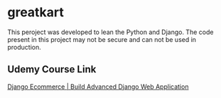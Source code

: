 # greatkart
This peroject was developed to lean the Python and Django. 
The code present in this project may not be secure and can not be used in production. 


## Udemy Course Link
[Django Ecommerce | Build Advanced Django Web Application](https://www.udemy.com/course/django-ecommerce-project-based-course-python-django-web-development/)

